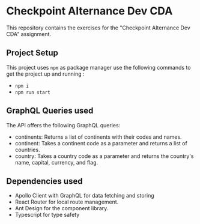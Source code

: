 # Checkpoint Alternance Dev CDA

This repository contains the exercises for the "Checkpoint Alternance Dev CDA" assignment.

## Project Setup

This project uses `npm` as package manager
use the following commands to get the project up and running :

- `npm i`
- `npm run start`

## GraphQL Queries used

The API offers the following GraphQL queries:

- continents: Returns a list of continents with their codes and names.
- continent: Takes a continent code as a parameter and returns a list of countries.
- country: Takes a country code as a parameter and returns the country's name, capital, currency, and flag.

## Dependencies used

- Apollo Client with GraphQL for data fetching and storing
- React Router for local route management.
- Ant Design for the component library.
- Typescript for type safety

